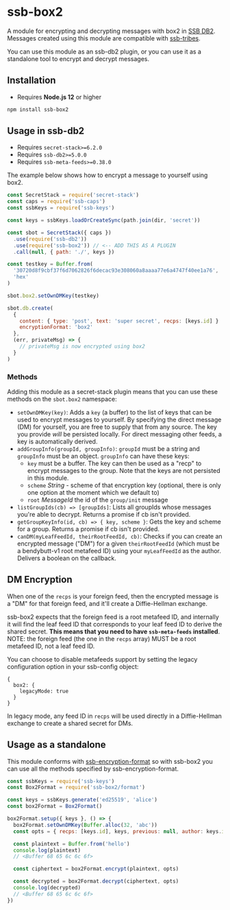 <!--
SPDX-FileCopyrightText: 2021 Anders Rune Jensen

SPDX-License-Identifier: CC0-1.0
-->

# ssb-box2

A module for encrypting and decrypting messages with box2 in [SSB DB2]. Messages
created using this module are compatible with [ssb-tribes].

You can use this module as an ssb-db2 plugin, or you can use it as a standalone
tool to encrypt and decrypt messages.

## Installation

- Requires **Node.js 12** or higher

```bash
npm install ssb-box2
```

## Usage in ssb-db2

- Requires `secret-stack>=6.2.0`
- Requires `ssb-db2>=5.0.0`
- Requires `ssb-meta-feeds>=0.38.0`

The example below shows how to encrypt a message to yourself using box2.

```js
const SecretStack = require('secret-stack')
const caps = require('ssb-caps')
const ssbKeys = require('ssb-keys')

const keys = ssbKeys.loadOrCreateSync(path.join(dir, 'secret'))

const sbot = SecretStack({ caps })
  .use(require('ssb-db2'))
  .use(require('ssb-box2')) // <-- ADD THIS AS A PLUGIN
  .call(null, { path: './', keys })

const testkey = Buffer.from(
  '30720d8f9cbf37f6d7062826f6decac93e308060a8aaaa77e6a4747f40ee1a76',
  'hex'
)

sbot.box2.setOwnDMKey(testkey)

sbot.db.create(
  {
    content: { type: 'post', text: 'super secret', recps: [keys.id] }
    encryptionFormat: 'box2'
  },
  (err, privateMsg) => {
    // privateMsg is now encrypted using box2
  }
)
```

### Methods

Adding this module as a secret-stack plugin means that you can use these methods
on the `sbot.box2` namespace:

- `setOwnDMKey(key)`: Adds a `key` (a buffer) to the list of keys that can be
  used to encrypt messages to yourself. By specifying the direct message (DM)
  for yourself, you are free to supply that from any source. The key you provide
  _will_ be persisted locally. For direct messaging other feeds, a key is
  automatically derived.
- `addGroupInfo(groupId, groupInfo)`: `groupId` must be a string and `groupInfo` must be an object. `groupInfo` can have these keys:
  - `key` must be a buffer. The key can then be used as a "recp" to encrypt messages to the group. Note that the keys are not persisted in this module.
  - `scheme` _String_ - scheme of that encryption key (optional, there is only one option at the moment which we default to)
  - `root` _MessageId_ the id of the `group/init` message
- `listGroupIds(cb) => [groupIds]`: Lists all groupIds whose messages you're able to decrypt. Returns a promise if cb isn't provided.
- `getGroupKeyInfo(id, cb) => { key, scheme }`: Gets the key and scheme for a group. Returns a promise if cb isn't provided.
- `canDM(myLeafFeedId, theirRootFeedId, cb)`: Checks if you can create an encrypted message ("DM") for a given `theirRootFeedId` (which must be a bendybutt-v1 root metafeed ID) using your `myLeafFeedId` as the author. Delivers a boolean on the callback.

## DM Encryption

When one of the `recps` is your foreign feed, then the encrypted message is a
"DM" for that foreign feed, and it'll create a Diffie-Hellman exchange.

ssb-box2 expects that the foreign feed is a root metafeed ID, and internally it
will find the leaf feed ID that corresponds to your leaf feed ID to derive the
shared secret. **This means that you need to have `ssb-meta-feeds` installed**.
NOTE: the foreign feed (the one in the `recps` array) MUST be a root metafeed
ID, not a leaf feed ID.

You can choose to disable metafeeds support by setting the legacy configuration
option in your ssb-config object:

```
{
  box2: {
    legacyMode: true
  }
}
```

In legacy mode, any feed ID in `recps` will be used directly in a Diffie-Hellman
exchange to create a shared secret for DMs.

## Usage as a standalone

This module conforms with [ssb-encryption-format](https://github.com/ssbc/ssb-encryption-format)
so with ssb-box2 you can use all the methods specified by ssb-encryption-format.

```js
const ssbKeys = require('ssb-keys')
const Box2Format = require('ssb-box2/format')

const keys = ssbKeys.generate('ed25519', 'alice')
const box2Format = Box2Format()

box2Format.setup({ keys }, () => {
  box2Format.setOwnDMKey(Buffer.alloc(32, 'abc'))
  const opts = { recps: [keys.id], keys, previous: null, author: keys.id }

  const plaintext = Buffer.from('hello')
  console.log(plaintext)
  // <Buffer 68 65 6c 6c 6f>

  const ciphertext = box2Format.encrypt(plaintext, opts)

  const decrypted = box2Format.decrypt(ciphertext, opts)
  console.log(decrypted)
  // <Buffer 68 65 6c 6c 6f>
})
```

[ssb db2]: https://github.com/ssb-ngi-pointer/ssb-db2/
[ssb-tribes]: https://github.com/ssbc/ssb-tribes/
[ssb-keyring]: https://gitlab.com/ahau/lib/ssb-keyring/
